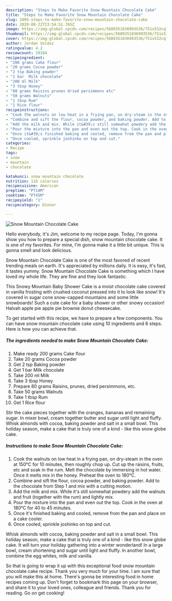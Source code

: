 ```yaml
---
description: "Steps to Make Favorite Snow Mountain Chocolate Cake"
title: "Steps to Make Favorite Snow Mountain Chocolate Cake"
slug: 1095-steps-to-make-favorite-snow-mountain-chocolate-cake
date: 2020-08-22T23:54:51.765Z
image: https://img-global.cpcdn.com/recipes/5689351036993536/751x532cq70/snow-mountain-chocolate-cake-recipe-main-photo.jpg
thumbnail: https://img-global.cpcdn.com/recipes/5689351036993536/751x532cq70/snow-mountain-chocolate-cake-recipe-main-photo.jpg
cover: https://img-global.cpcdn.com/recipes/5689351036993536/751x532cq70/snow-mountain-chocolate-cake-recipe-main-photo.jpg
author: Jordan Valdez
ratingvalue: 4.2
reviewcount: 29184
recipeingredient:
- "200 grams Cake flour"
- "20 grams Cocoa powder"
- "2 tsp Baking powder"
- "1 bar  Milk chocolate"
- "200 ml Milk"
- "3 tbsp Honey"
- "80 grams Raisins prunes dried persimmons etc"
- "50 grams Walnuts"
- "1 tbsp Rum"
- "1 Rice flour"
recipeinstructions:
- "Cook the walnuts on low heat in a frying pan, on dry-steam in the oven at 150°C for 10 minutes, then roughly chop up. Cut up the raisins, fruits, etc and soak in the rum. Melt the chocolate by immersing in hot water. Once it melts mix in the honey. Preheat the oven to 180°C."
- "Combine and sift the flour, cocoa powder, and baking powder. Add to the chocolate from Step 1 and mix with a cutting motion."
- "Add the milk and mix. While it&#39;s still somewhat powdery add the walnuts and fruit (together with the rum) and lightly mix."
- "Pour the mixture into the pan and even out the top. Cook in the oven at 180°C for 40 to 45 minutes."
- "Once it&#39;s finished baking and cooled, remove from the pan and place on a cake cooler."
- "Once cooled, sprinkle joshinko on top and cut."
categories:
- Recipe
tags:
- snow
- mountain
- chocolate

katakunci: snow mountain chocolate 
nutrition: 116 calories
recipecuisine: American
preptime: "PT14M"
cooktime: "PT45M"
recipeyield: "1"
recipecategory: Dinner

---
```



![Snow Mountain Chocolate Cake](https://img-global.cpcdn.com/recipes/5689351036993536/751x532cq70/snow-mountain-chocolate-cake-recipe-main-photo.jpg)

Hello everybody, it's Jim, welcome to my recipe page. Today, I'm gonna show you how to prepare a special dish, snow mountain chocolate cake. It is one of my favorites. For mine, I'm gonna make it a little bit unique. This is gonna smell and look delicious.

Snow Mountain Chocolate Cake is one of the most favored of recent trending meals on earth. It's appreciated by millions daily. It is easy, it's fast, it tastes yummy. Snow Mountain Chocolate Cake is something which I have loved my whole life. They are fine and they look fantastic.

This Snowy Mountain Baby Shower Cake is a moist chocolate cake covered in vanilla frosting with crushed coconut pressed into it to look like snow! It&#39;s covered in sugar cone snow-capped mountains and some little snowboards! Such a cute cake for a baby shower or other snowy occasion! Halvah apple pie apple pie brownie donut cheesecake.


To get started with this recipe, we have to prepare a few components. You can have snow mountain chocolate cake using 10 ingredients and 6 steps. Here is how you can achieve that.

<!--inarticleads1-->

##### The ingredients needed to make Snow Mountain Chocolate Cake:

1. Make ready 200 grams Cake flour
1. Take 20 grams Cocoa powder
1. Get 2 tsp Baking powder
1. Get 1 bar  Milk chocolate
1. Take 200 ml Milk
1. Take 3 tbsp Honey
1. Prepare 80 grams Raisins, prunes, dried persimmons, etc.
1. Take 50 grams Walnuts
1. Take 1 tbsp Rum
1. Get 1 Rice flour


Stir the cake pieces together with the oranges, bananas and remaining sugar. In mixer bowl, cream together butter and sugar until light and fluffy. Whisk almonds with cocoa, baking powder and salt in a small bowl. This holiday season, make a cake that is truly one of a kind - like this snow globe cake. 

<!--inarticleads2-->

##### Instructions to make Snow Mountain Chocolate Cake:

1. Cook the walnuts on low heat in a frying pan, on dry-steam in the oven at 150°C for 10 minutes, then roughly chop up. Cut up the raisins, fruits, etc and soak in the rum. Melt the chocolate by immersing in hot water. Once it melts mix in the honey. Preheat the oven to 180°C.
1. Combine and sift the flour, cocoa powder, and baking powder. Add to the chocolate from Step 1 and mix with a cutting motion.
1. Add the milk and mix. While it&#39;s still somewhat powdery add the walnuts and fruit (together with the rum) and lightly mix.
1. Pour the mixture into the pan and even out the top. Cook in the oven at 180°C for 40 to 45 minutes.
1. Once it&#39;s finished baking and cooled, remove from the pan and place on a cake cooler.
1. Once cooled, sprinkle joshinko on top and cut.


Whisk almonds with cocoa, baking powder and salt in a small bowl. This holiday season, make a cake that is truly one of a kind - like this snow globe cake. It will turn your holiday gathering into a winter wonderland! In a large bowl, cream shortening and sugar until light and fluffy. In another bowl, combine the egg whites, milk and vanilla. 

So that is going to wrap it up with this exceptional food snow mountain chocolate cake recipe. Thank you very much for your time. I am sure that you will make this at home. There's gonna be interesting food in home recipes coming up. Don't forget to bookmark this page on your browser, and share it to your loved ones, colleague and friends. Thank you for reading. Go on get cooking!
